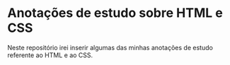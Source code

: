 # Anotações de estudo sobre HTML e CSS
Neste repositório irei inserir algumas das minhas anotações de estudo referente ao HTML e ao CSS.
